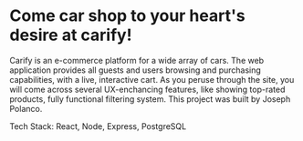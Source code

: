 # Come car shop to your heart's desire at carify!

Carify is an e-commerce platform for a wide array of cars. The web application provides all guests and users browsing and purchasing capabilities, with a live, interactive cart. As you peruse through the site, you will come across several UX-enchancing features, like showing top-rated products, fully functional filtering system. This project was built by Joseph Polanco.

Tech Stack: React, Node, Express, PostgreSQL
